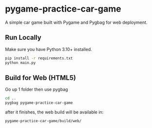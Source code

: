 # pygame-practice-car-game
A simple car game built with Pygame and Pygbag for web deployment.

## Run Locally
Make sure you have Python 3.10+ installed.
```bash
pip install -r requirements.txt
python main.py
```

## Build for Web (HTML5)
Go up 1 folder then use pygbag
```bash
cd .. 
pygbag pygame-practice-car-game
```

after it finishes, the web build will be available in:
```
pygame-practice-car-game/build/web/
```